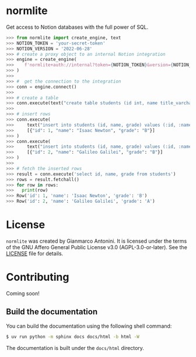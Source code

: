 # normlite
Get access to Notion databases with the full power of SQL.
```python
>>> from normlite import create_engine, text
>>> NOTION_TOKEN = 'your-secret-token'
>>> NOTION_VERSION = '2022-06-28'
>>> # create a proxy object to an internal Notion integration
>>> engine = create_engine(
>>>    f'normlite+auth://internal?token={NOTION_TOKEN}&version={NOTION_VERSION}'
>>> )
>>>
>>> #  get the connection to the integration
>>> conn = engine.connect()
>>>
>>> # create a table
>>> conn.execute(text("create table students (id int, name title_varchar(255), grade varchar(1))"))
>>>
>>> # insert rows 
>>> conn.execute(
>>>     text("insert into students (id, name, grade) values (:id, :name, :grade)"),
>>>     [{"id": 1, "name": "Isaac Newton", "grade": "B"}]
>>> )
>>> conn.execute(
>>>     text("insert into students (id, name, grade) values (:id, :name, :grade)"),
>>>     [{"id": 2, "name": "Galileo Galilei", "grade": "B"}]
>>> )
>>>
>>> # fetch the inserted rows
>>> result = conn.execute('select id, name, grade from students')
>>> rows = result.fetchall()
>>> for row in rows:
>>>   print(row)
>>> Row('id': 1, 'name': 'Isaac Newton', 'grade': 'B')
>>> Row('id': 2, 'name': 'Galileo Galilei', 'grade': 'A')
```
# License
`normlite` was created by Gianmarco Antonini. It is licensed under the terms of the GNU Affero General Public License v3.0 (AGPL-3.0-or-later).
See the [LICENSE](../LICENSE) file for details.

# Contributing
Coming soon!

## Build the documentation
You can build the documentation using the following shell command:
```bash
$ uv run python -m sphinx docs docs/html -b html -W
```
The documentation is built under the `docs/html` directory.

